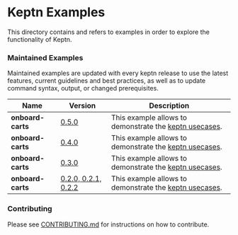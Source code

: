 # Keptn Examples

This directory contains and refers to examples in order to explore the functionality of Keptn.

### Maintained Examples

Maintained examples are updated with every keptn release to use the latest features, current guidelines and best practices, as well as to update command syntax, output, or changed prerequisites.

|Name | Version | Description | 
------------- | ------------- | ------------ |
| **onboard-carts** | [0.5.0](https://github.com/keptn/examples/tree/release-0.5.0.beta) | This example allows to demonstrate the [keptn usecases](https://keptn.sh/docs/0.5.0/usecases/). |
| **onboard-carts** | [0.4.0](https://github.com/keptn/examples/tree/release-0.4.0) | This example allows to demonstrate the [keptn usecases](https://keptn.sh/docs/0.4.0/usecases/). |
| **onboard-carts** | [0.3.0](https://github.com/keptn/examples/tree/release-0.3.0) | This example allows to demonstrate the [keptn usecases](https://keptn.sh/docs/0.3.0/usecases/). |
| **onboard-carts** | [0.2.0, 0.2.1, 0.2.2](https://github.com/keptn/examples/tree/release-0.2.0) | This example allows to demonstrate the [keptn usecases](https://keptn.sh/docs/0.2.2/usecases/). |


<!-- See [Example Guidelines](guidelines.md) for a description of what goes
in this directory, and what examples should contain. -->

### Contributing

Please see [CONTRIBUTING.md](CONTRIBUTING.md) for instructions on how to contribute.
